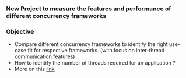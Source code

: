 ### New Project to measure the features and performance of different concurrency frameworks

### Objective
  * Compare different concurrency frameworks to identify the right use-case fit for respective frameworks. (with focus on inter-thread communication features)
  * How to identify the number of threads required for an application ?
  * More on this [link](https://vijay-vk.github.io/java-concurrency/)
